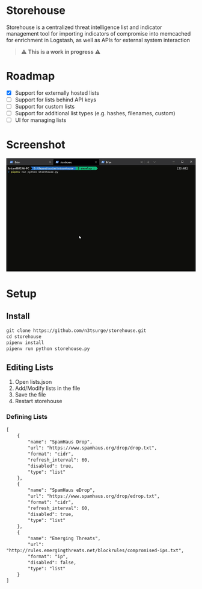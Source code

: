 # Storehouse

Storehouse is a centralized threat intelligence list and indicator management tool for importing indicators of compromise into memcached for enrichment in Logstash, as well as APIs for external system interaction

> :warning: **This is a work in progress** :warning:

# Roadmap

- [x] Support for externally hosted lists
- [ ] Support for lists behind API keys
- [ ] Support for custom lists
- [ ] Support for additional list types (e.g. hashes, filenames, custom)
- [ ] UI for managing lists

# Screenshot

![storehouse.gif](storehouse.gif)

# Setup

## Install

```
git clone https://github.com/n3tsurge/storehouse.git
cd storehouse
pipenv install
pipenv run python storehouse.py
```

## Editing Lists

1. Open lists.json
2. Add/Modify lists in the file
3. Save the file
4. Restart storehouse

### Defining Lists

```
[
    {
        "name": "SpamHaus Drop",
        "url": "https://www.spamhaus.org/drop/drop.txt",
        "format": "cidr",
        "refresh_interval": 60,
        "disabled": true,
        "type": "list"
    },
    {
        "name": "SpamHaus eDrop",
        "url": "https://www.spamhaus.org/drop/edrop.txt",
        "format": "cidr",
        "refresh_interval": 60,
        "disabled": true,
        "type": "list"
    },
    {
        "name": "Emerging Threats",
        "url": "http://rules.emergingthreats.net/blockrules/compromised-ips.txt",
        "format": "ip",
        "disabled": false,
        "type": "list"
    }
]
```